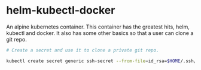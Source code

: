 # helm-kubectl-docker

An alpine kubernetes container.  This container has the greatest hits, helm, kubectl and docker.  It also has some other basics
so that a user can clone a git repo.

```bash
# Create a secret and use it to clone a private git repo.

kubectl create secret generic ssh-secret --from-file=id_rsa=$HOME/.ssh/id_rsa --from-file=id_rsa.pub=$HOME/.ssh/id_rsa.pub
```




